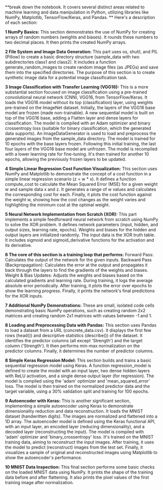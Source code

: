 **break down the notebook. It covers several distinct areas related to machine learning and data manipulation in Python, utilizing libraries like NumPy, Matplotlib, TensorFlow/Keras, and Pandas.
**
Here's a description of each section:

**1 NumPy Basics:**
This section demonstrates the use of NumPy for creating arrays of random numbers (weights and biases).
It rounds these numbers to two decimal places.
It then prints the created NumPy arrays.

**2 File System and Image Data Generation:**
This part uses os, shutil, and PIL (Pillow) to create a basic directory structure (sample_data with two subdirectories class1 and class2).
It includes a function generate_random_images to create random image files (as JPEGs) and save them into the specified directories.
The purpose of this section is to create synthetic image data for a potential image classification task.

**3 Image Classification with Transfer Learning (VGG16):**
This is a more substantial section focused on image classification using a pre-trained convolutional neural network (CNN), VGG16, from TensorFlow/Keras.
It loads the VGG16 model without its top (classification) layer, using weights pre-trained on the ImageNet dataset.
Initially, the layers of the VGG16 base model are frozen (made non-trainable).
A new sequential model is built on top of the VGG16 base, adding a Flatten layer and dense layers for classification.
The model is compiled with an Adam optimizer and binary crossentropy loss (suitable for binary classification, which the generated data supports).
An ImageDataGenerator is used to load and preprocess the generated images from the sample_data directory.
The model is trained for 10 epochs with the base layers frozen.
Following this initial training, the last four layers of the VGG16 base model are unfrozen.
The model is recompiled with a lower learning rate for fine-tuning.
It's then trained for another 10 epochs, allowing the previously frozen layers to be updated.

**4 Simple Linear Regression Cost Function Visualization:**
This section uses NumPy and Matplotlib to demonstrate the concept of a cost function in a simple linear regression scenario (z = w * x).
It defines a function compute_cost to calculate the Mean Squared Error (MSE) for a given weight w and sample data x and z.
It generates a range of w values and calculates the corresponding cost for each.
Finally, it plots the cost function against the weight w, showing how the cost changes as the weight varies and highlighting the minimum cost at the optimal weight.

**5 Neural Network Implementation from Scratch (XOR):**
This part implements a simple feedforward neural network from scratch using NumPy to solve the XOR problem.
It defines network parameters (input, hidden, and output sizes, learning rate, epochs).
Weights and biases for the hidden and output layers are initialized randomly.
The input data is the XOR truth table.
It includes sigmoid and sigmoid_derivative functions for the activation and its derivative.

**6 The core of this section is a training loop that performs:**
Forward Pass: Calculates the output of the network for the given inputs.
Backward Pass (Backpropagation): Calculates the error at the output and propagates it back through the layers to find the gradients of the weights and biases.
Weight & Bias Updates: Adjusts the weights and biases based on the calculated gradients and learning rate.
During training, it logs the average absolute error periodically.
After training, it plots the error over epochs to show the learning progress.
Finally, it prints the network's final predictions for the XOR inputs.

**7 Additional NumPy Demonstrations:**
These are small, isolated code cells demonstrating basic NumPy operations, such as creating random 2x2 matrices and creating random 2x1 matrices with values between -1 and 1.

**8 Loading and Preprocessing Data with Pandas:**
This section uses Pandas to load a dataset from a URL (concrete_data.csv).
It displays the first few rows (head()) and descriptive statistics (describe()) of the dataset.
It identifies the predictor columns (all except 'Strength') and the target column ('Strength').
It then performs min-max normalization on the predictor columns.
Finally, it determines the number of predictor columns.

**8 Simple Keras Regression Model:**
This section builds and trains a basic sequential regression model using Keras.
A function regression_model is defined to create the model with an input layer, two dense hidden layers with ReLU activation, and a single dense output layer (for regression).
The model is compiled using the 'adam' optimizer and 'mean_squared_error' loss.
The model is then trained on the normalized predictor data and the target variable, using a 30% validation split and training for 100 epochs.

**9 Autoencoder with Keras:**
This is another significant section, implementing a simple autoencoder using Keras to demonstrate dimensionality reduction and data reconstruction.
It loads the MNIST dataset (handwritten digits).
The images are normalized and flattened into a 1D array.
The autoencoder model is defined using the Keras functional API, with an input layer, an encoded layer (reducing dimensionality), and a decoded layer (reconstructing the input).
The model is compiled with 'adam' optimizer and 'binary_crossentropy' loss.
It's trained on the MNIST training data, aiming to reconstruct the input images.
After training, it uses the model to predict (reconstruct) images from the test set.
Finally, it visualizes a sample of original and reconstructed images using Matplotlib to show the autoencoder's performance.

**10 MNIST Data Inspection:**
This final section performs some basic checks on the loaded MNIST data using NumPy.
It prints the shape of the training data before and after flattening.
It also prints the pixel values of the first training image after normalization.
